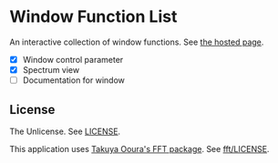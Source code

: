
# Window Function List

An interactive collection of window functions.
See [the hosted page](https://nakakq.github.io/window-function-list/).

- [x] Window control parameter
- [x] Spectrum view
- [ ] Documentation for window

## License

The Unlicense. See [LICENSE](./LICENSE).

This application uses [Takuya Ooura's FFT package](https://www.kurims.kyoto-u.ac.jp/~ooura/fft.html). See [fft/LICENSE](./fft/LICENSE).
